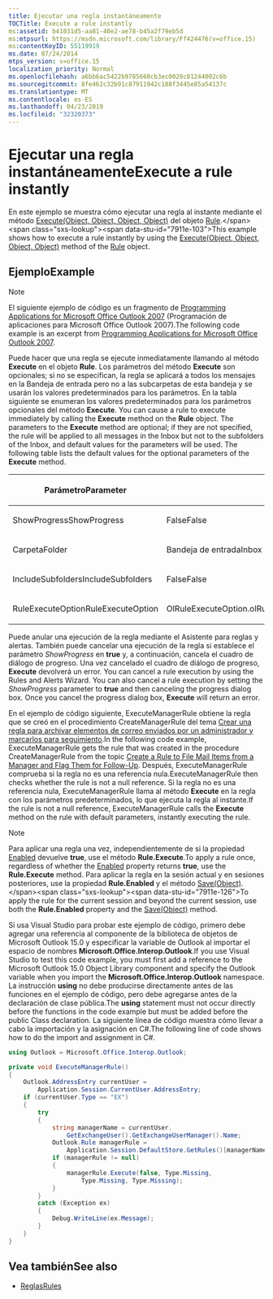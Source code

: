 ```yaml
---
title: Ejecutar una regla instantáneamente
TOCTitle: Execute a rule instantly
ms:assetid: b41031d5-aa81-40e2-ae78-b45a2f79eb5d
ms:mtpsurl: https://msdn.microsoft.com/library/Ff424476(v=office.15)
ms:contentKeyID: 55119919
ms.date: 07/24/2014
mtps_version: v=office.15
localization_priority: Normal
ms.openlocfilehash: a6bb6ac5422b9785660cb3ec0020c01244002c6b
ms.sourcegitcommit: 8fe462c32b91c87911942c188f3445e85a54137c
ms.translationtype: MT
ms.contentlocale: es-ES
ms.lasthandoff: 04/23/2019
ms.locfileid: "32320373"
---
```

# <a name="execute-a-rule-instantly"></a><span data-ttu-id="7911e-102">Ejecutar una regla instantáneamente</span><span class="sxs-lookup"><span data-stu-id="7911e-102">Execute a rule instantly</span></span>

<span data-ttu-id="7911e-103">En este ejemplo se muestra cómo ejecutar una regla al instante mediante el método [Execute(Object, Object, Object, Object)](https://msdn.microsoft.com/library/bb645769\(v=office.15\)) del objeto [Rule](https://msdn.microsoft.com/library/bb647152\(v=office.15\)).</span><span class="sxs-lookup"><span data-stu-id="7911e-103">This example shows how to execute a rule instantly by using the [Execute(Object, Object, Object, Object)](https://msdn.microsoft.com/library/bb645769\(v=office.15\)) method of the [Rule](https://msdn.microsoft.com/library/bb647152\(v=office.15\)) object.</span></span>

## <a name="example"></a><span data-ttu-id="7911e-104">Ejemplo</span><span class="sxs-lookup"><span data-stu-id="7911e-104">Example</span></span>

> [!NOTE] 
> <span data-ttu-id="7911e-105">El siguiente ejemplo de código es un fragmento de [Programming Applications for Microsoft Office Outlook 2007](https://www.amazon.com/gp/product/0735622493?ie=UTF8&tag=msmsdn-20&linkCode=as2&camp=1789&creative=9325&creativeASIN=0735622493) (Programación de aplicaciones para Microsoft Office Outlook 2007).</span><span class="sxs-lookup"><span data-stu-id="7911e-105">The following code example is an excerpt from [Programming Applications for Microsoft Office Outlook 2007](https://www.amazon.com/gp/product/0735622493?ie=UTF8&tag=msmsdn-20&linkCode=as2&camp=1789&creative=9325&creativeASIN=0735622493).</span></span>

<span data-ttu-id="7911e-p101">Puede hacer que una regla se ejecute inmediatamente llamando al método **Execute** en el objeto **Rule**. Los parámetros del método **Execute** son opcionales; si no se especifican, la regla se aplicará a todos los mensajes en la Bandeja de entrada pero no a las subcarpetas de esta bandeja y se usarán los valores predeterminados para los parámetros. En la tabla siguiente se enumeran los valores predeterminados para los parámetros opcionales del método **Execute**. </span><span class="sxs-lookup"><span data-stu-id="7911e-p101">You can cause a rule to execute immediately by calling the **Execute** method on the **Rule** object. The parameters to the **Execute** method are optional; if they are not specified, the rule will be applied to all messages in the Inbox but not to the subfolders of the Inbox, and default values for the parameters will be used. The following table lists the default values for the optional parameters of the **Execute** method.</span></span>

<table>
<colgroup>
<col style="width: 50%" />
<col style="width: 50%" />
</colgroup>
<thead>
<tr class="header">
<th><p><span data-ttu-id="7911e-109">Parámetro</span><span class="sxs-lookup"><span data-stu-id="7911e-109">Parameter</span></span></p></th>
<th><p><span data-ttu-id="7911e-110">Valor predeterminado</span><span class="sxs-lookup"><span data-stu-id="7911e-110">Default value</span></span></p></th>
</tr>
</thead>
<tbody>
<tr class="odd">
<td><p><span data-ttu-id="7911e-111">ShowProgress</span><span class="sxs-lookup"><span data-stu-id="7911e-111">ShowProgress</span></span></p></td>
<td><p><span data-ttu-id="7911e-112">False</span><span class="sxs-lookup"><span data-stu-id="7911e-112">False</span></span></p></td>
</tr>
<tr class="even">
<td><p><span data-ttu-id="7911e-113">Carpeta</span><span class="sxs-lookup"><span data-stu-id="7911e-113">Folder</span></span></p></td>
<td><p><span data-ttu-id="7911e-114">Bandeja de entrada</span><span class="sxs-lookup"><span data-stu-id="7911e-114">Inbox</span></span></p></td>
</tr>
<tr class="odd">
<td><p><span data-ttu-id="7911e-115">IncludeSubfolders</span><span class="sxs-lookup"><span data-stu-id="7911e-115">IncludeSubfolders</span></span></p></td>
<td><p><span data-ttu-id="7911e-116">False</span><span class="sxs-lookup"><span data-stu-id="7911e-116">False</span></span></p></td>
</tr>
<tr class="even">
<td><p><span data-ttu-id="7911e-117">RuleExecuteOption</span><span class="sxs-lookup"><span data-stu-id="7911e-117">RuleExecuteOption</span></span></p></td>
<td><p><span data-ttu-id="7911e-118">OlRuleExecuteOption.olRuleExecuteAllMessages</span><span class="sxs-lookup"><span data-stu-id="7911e-118">OlRuleExecuteOption.olRuleExecuteAllMessages</span></span></p></td>
</tr>
</tbody>
</table>


<span data-ttu-id="7911e-p102">Puede anular una ejecución de la regla mediante el Asistente para reglas y alertas. También puede cancelar una ejecución de la regla si establece el parámetro *ShowProgress* en **true** y, a continuación, cancela el cuadro de diálogo de progreso. Una vez cancelado el cuadro de diálogo de progreso, **Execute** devolverá un error. </span><span class="sxs-lookup"><span data-stu-id="7911e-p102">You can cancel a rule execution by using the Rules and Alerts Wizard. You can also cancel a rule execution by setting the *ShowProgress* parameter to **true** and then canceling the progress dialog box. Once you cancel the progress dialog box, **Execute** will return an error.</span></span>

<span data-ttu-id="7911e-122">En el ejemplo de código siguiente, ExecuteManagerRule obtiene la regla que se creó en el procedimiento CreateManagerRule del tema [Crear una regla para archivar elementos de correo enviados por un administrador y marcarlos para seguimiento](how-to-create-a-rule-to-file-mail-items-from-a-manager-and-flag-them-for-follow-up.md).</span><span class="sxs-lookup"><span data-stu-id="7911e-122">In the following code example, ExecuteManagerRule gets the rule that was created in the procedure CreateManagerRule from the topic [Create a Rule to File Mail Items from a Manager and Flag Them for Follow-Up](how-to-create-a-rule-to-file-mail-items-from-a-manager-and-flag-them-for-follow-up.md).</span></span> <span data-ttu-id="7911e-123">Después, ExecuteManagerRule comprueba si la regla no es una referencia nula.</span><span class="sxs-lookup"><span data-stu-id="7911e-123">ExecuteManagerRule then checks whether the rule is not a null reference.</span></span> <span data-ttu-id="7911e-124">Si la regla no es una referencia nula, ExecuteManagerRule llama al método **Execute** en la regla con los parámetros predeterminados, lo que ejecuta la regla al instante.</span><span class="sxs-lookup"><span data-stu-id="7911e-124">If the rule is not a null reference, ExecuteManagerRule calls the **Execute** method on the rule with default parameters, instantly executing the rule.</span></span>

> [!NOTE]
> <span data-ttu-id="7911e-125">Para aplicar una regla una vez, independientemente de si la propiedad [Enabled](https://msdn.microsoft.com/library/bb609147(v=office.15)) devuelve **true**, use el método **Rule.Execute**.</span><span class="sxs-lookup"><span data-stu-id="7911e-125">To apply a rule once, regardless of whether the [Enabled](https://msdn.microsoft.com/library/bb609147(v=office.15)) property returns **true**, use the **Rule.Execute** method.</span></span> <span data-ttu-id="7911e-126">Para aplicar la regla en la sesión actual y en sesiones posteriores, use la propiedad **Rule.Enabled** y el método [Save(Object)](https://msdn.microsoft.com/library/bb610738(v=office.15)).</span><span class="sxs-lookup"><span data-stu-id="7911e-126">To apply the rule for the current session and beyond the current session, use both the **Rule.Enabled** property and the [Save(Object)](https://msdn.microsoft.com/library/bb610738(v=office.15)) method.</span></span>

<span data-ttu-id="7911e-127">Si usa Visual Studio para probar este ejemplo de código, primero debe agregar una referencia al componente de la biblioteca de objetos de Microsoft Outlook 15.0 y especificar la variable de Outlook al importar el espacio de nombres **Microsoft.Office.Interop.Outlook**.</span><span class="sxs-lookup"><span data-stu-id="7911e-127">If you use Visual Studio to test this code example, you must first add a reference to the Microsoft Outlook 15.0 Object Library component and specify the Outlook variable when you import the **Microsoft.Office.Interop.Outlook** namespace.</span></span> <span data-ttu-id="7911e-128">La instrucción **using** no debe producirse directamente antes de las funciones en el ejemplo de código, pero debe agregarse antes de la declaración de clase pública.</span><span class="sxs-lookup"><span data-stu-id="7911e-128">The **using** statement must not occur directly before the functions in the code example but must be added before the public Class declaration.</span></span> <span data-ttu-id="7911e-129">La siguiente línea de código muestra cómo llevar a cabo la importación y la asignación en C\#.</span><span class="sxs-lookup"><span data-stu-id="7911e-129">The following line of code shows how to do the import and assignment in C\#.</span></span>

```csharp
using Outlook = Microsoft.Office.Interop.Outlook;
```


```csharp
private void ExecuteManagerRule()
{
    Outlook.AddressEntry currentUser =
        Application.Session.CurrentUser.AddressEntry;
    if (currentUser.Type == "EX")
    {
        try
        {
            string managerName = currentUser.
                GetExchangeUser().GetExchangeUserManager().Name;
            Outlook.Rule managerRule =
                Application.Session.DefaultStore.GetRules()[managerName];
            if (managerRule != null)
            {
                managerRule.Execute(false, Type.Missing,
                    Type.Missing, Type.Missing);
            }
        }
        catch (Exception ex)
        {
            Debug.WriteLine(ex.Message);
        }
    }
}
```

## <a name="see-also"></a><span data-ttu-id="7911e-130">Vea también</span><span class="sxs-lookup"><span data-stu-id="7911e-130">See also</span></span>

- [<span data-ttu-id="7911e-131">Reglas</span><span class="sxs-lookup"><span data-stu-id="7911e-131">Rules</span></span>](rules.md)

